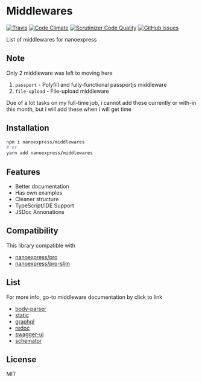 # Middlewares

[![Travis](https://img.shields.io/travis/nanoexpress/middlewares.svg)](https://github.com/nanoexpress/middlewares)
[![Code Climate](https://codeclimate.com/github/nanoexpress/middlewares/badges/gpa.svg)](https://codeclimate.com/github/nanoexpress/middlewares)
[![Scrutinizer Code Quality](https://scrutinizer-ci.com/g/nanoexpress/middlewares/badges/quality-score.png?b=master)](https://scrutinizer-ci.com/g/nanoexpress/middlewares/?branch=master)
[![GitHub issues](https://img.shields.io/github/issues/nanoexpress/middlewares.svg)](https://github.com/nanoexpress/middlewares/issues)

List of middlewares for nanoexpress

## Note

Only 2 middleware was left to moving here

1. `passport` - Polyfill and fully-functional passportjs middleware
2. `file-upload` - File-upload middleware

Due of a lot tasks on my full-time job, i cannot add these currently or with-in this month, but i will add these when i will get time

## Installation

```bash
npm i nanoexpress/middlewares
# or
yarn add nanoexpress/middlewares
```

## Features

- Better documentation
- Has own examples
- Cleaner structure
- TypeScript/IDE Support
- JSDoc Annonations

## Compatibility

This library compatible with

- [nanoexpress/pro](https://github.com/nanoexpress/pro)
- [nanoexpress/pro-slim](https://github.com/nanoexpress/pro-slim)

## List

For more info, go-to middleware documentation by click to link

- [body-parser](./body-parser)
- [static](./static)
- [graphql](./graphql)
- [redoc](./redoc)
- [swagger-ui](./swagger-ui)
- [schemator](./schemator)

## License

MIT
